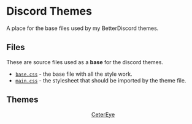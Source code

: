 # Discord Themes

A place for the base files used by my BetterDiscord themes.

## Files

These are source files used as a **base** for the discord themes.

- [`base.css`](base.css) - the base file with all the style work.
- [`main.css`](main.css) - the stylesheet that should be imported by the theme file.

## Themes

<div align="center">
<a href="CeterEye" class="ct_card" data-bgimage="https://raw.githubusercontent.com/Ceterai/DiscordTheme/refs/heads/main/art/showcase.png"><p>CeterEye</p>
</a>
</div>
